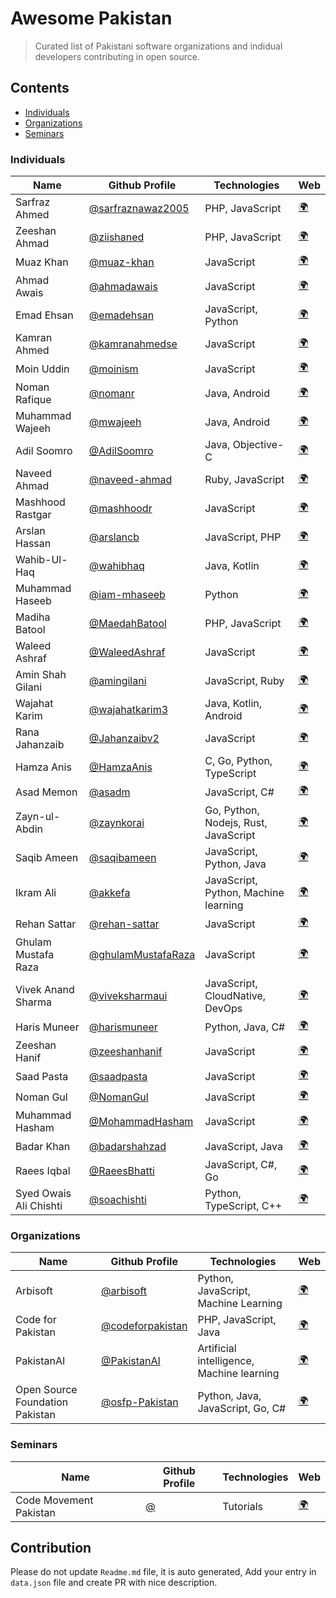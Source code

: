 # Awesome Pakistan
> Curated list of Pakistani software organizations and indidual developers contributing in open source.

## Contents
 - [Individuals](#Individuals)
 - [Organizations](#Organizations)
 - [Seminars](#Seminars)



<h3><a name="Individuals"></a>Individuals</h3>

| Name | Github Profile | Technologies | Web |
| --- | --- | --- | --- |
| Sarfraz Ahmed | [@sarfraznawaz2005](https://github.com/sarfraznawaz2005) | PHP, JavaScript |  [🌍](https://codeinphp.github.io) | 
| Zeeshan Ahmad | [@ziishaned](https://github.com/ziishaned) | PHP, JavaScript |  [🌍](https://twitter.com/ziishaned) | 
| Muaz Khan | [@muaz-khan](https://github.com/muaz-khan) | JavaScript |  [🌍](https://muazkhan.com) | 
| Ahmad Awais | [@ahmadawais](https://github.com/ahmadawais) | JavaScript |  [🌍](https://AhmadAwais.com) | 
| Emad Ehsan | [@emadehsan](https://github.com/emadehsan) | JavaScript, Python |  [🌍](https://traverous.com/@emad) | 
| Kamran Ahmed | [@kamranahmedse](https://github.com/kamranahmedse) | JavaScript |  [🌍](http://twitter.com/kamranahmedse) | 
| Moin Uddin | [@moinism](https://github.com/moinism) | JavaScript |  [🌍](https://moin.im) | 
| Noman Rafique | [@nomanr](https://github.com/nomanr) | Java, Android |  [🌍](https://medium.com/@nomanr) | 
| Muhammad Wajeeh | [@mwajeeh](https://github.com/mwajeeh) | Java, Android |  [🌍](https://stackoverflow.com/users/826606/m-wajeeh) | 
| Adil Soomro | [@AdilSoomro](https://github.com/AdilSoomro) | Java, Objective-C |  [🌍](http://booleanbites.com) | 
| Naveed Ahmad | [@naveed-ahmad](https://github.com/naveed-ahmad) | Ruby, JavaScript |  [🌍](https://github.com/naveed-ahmad) | 
| Mashhood Rastgar | [@mashhoodr](https://github.com/mashhoodr) | JavaScript |  [🌍](http://imars.info) | 
| Arslan Hassan | [@arslancb](https://github.com/arslancb) | JavaScript, PHP |  [🌍](http://clip-bucket.com/) | 
| Wahib-Ul-Haq | [@wahibhaq](https://github.com/wahibhaq) | Java, Kotlin |  [🌍](http://wahibhaq.com) | 
| Muhammad Haseeb | [@iam-mhaseeb](https://github.com/iam-mhaseeb) | Python |  [🌍](https://github.com/iam-mhaseeb) | 
| Madiha Batool | [@MaedahBatool](https://github.com/MaedahBatool) | PHP, JavaScript |  [🌍](https://maedahbatool.com) | 
| Waleed Ashraf | [@WaleedAshraf](https://github.com/WaleedAshraf) | JavaScript |  [🌍](https://waleedashraf.me) | 
| Amin Shah Gilani | [@amingilani](https://github.com/amingilani) | JavaScript, Ruby |  [🌍](http://amin.gilani.me) | 
| Wajahat Karim | [@wajahatkarim3](https://github.com/wajahatkarim3) | Java, Kotlin, Android |  [🌍](https://wajahatkarim.com) | 
| Rana Jahanzaib | [@Jahanzaibv2](https://github.com/Jahanzaibv2) | JavaScript |  [🌍](https://ranajahanzaib.com) | 
| Hamza Anis | [@HamzaAnis](https://github.com/HamzaAnis) | C, Go, Python, TypeScript |  [🌍](https://hamzaanis.github.io/) | 
| Asad Memon | [@asadm](https://github.com/asadm) | JavaScript, C# |  [🌍](https://asadmemon.com/) | 
| Zayn-ul-Abdin | [@zaynkorai](https://github.com/zaynkorai) | Go, Python, Nodejs, Rust, JavaScript |  [🌍](https://github.com/zaynkorai) | 
| Saqib Ameen | [@saqibameen](https://github.com/saqibameen) | JavaScript, Python, Java |  [🌍](https://saqibameen.com/) | 
| Ikram Ali | [@akkefa](https://github.com/akkefa) | JavaScript, Python, Machine learning |  [🌍](https://akkefa.com) | 
| Rehan Sattar | [@rehan-sattar](https://github.com/rehan-sattar) | JavaScript |  [🌍](https://medium.com/@rehansattar/) | 
| Ghulam Mustafa Raza | [@ghulamMustafaRaza](https://github.com/ghulamMustafaRaza) | JavaScript |  [🌍](https://github.com/ghulamMustafaRaza) | 
| Vivek Anand Sharma | [@viveksharmaui](https://github.com/viveksharmaui) | JavaScript, CloudNative, DevOps |  [🌍](https://viveksharmaui.github.io/portfolio/) | 
| Haris Muneer | [@harismuneer](https://github.com/harismuneer) | Python, Java, C# |  [🌍](https://www.linkedin.com/in/harismuneer) | 
| Zeeshan Hanif | [@zeeshanhanif](https://github.com/zeeshanhanif) | JavaScript |  [🌍](http://www.zeeshanhanif.info) | 
| Saad Pasta | [@saadpasta](https://github.com/saadpasta) | JavaScript |  [🌍](https://saadpasta.github.io/) | 
| Noman Gul | [@NomanGul](https://github.com/NomanGul) | JavaScript |  [🌍](https://dev.to/nomangul) | 
| Muhammad Hasham | [@MohammadHasham](https://github.com/MohammadHasham) | JavaScript |  [🌍](https://muhammadhasham.com) | 
| Badar Khan | [@badarshahzad](https://github.com/badarshahzad) | JavaScript, Java |  [🌍](https://twitter.com/badarshahzad54) | 
| Raees Iqbal | [@RaeesBhatti](https://github.com/RaeesBhatti) | JavaScript, C#, Go |  [🌍](https://raeesbhatti.com) | 
| Syed Owais Ali Chishti | [@soachishti](https://github.com/soachishti) | Python, TypeScript, C++ |  [🌍](https://soachishti.com) | 


<h3><a name="Organizations"></a>Organizations</h3>

| Name | Github Profile | Technologies | Web |
| --- | --- | --- | --- |
| Arbisoft | [@arbisoft](https://github.com/arbisoft) | Python, JavaScript, Machine Learning |  [🌍](https://arbisoft.com) | 
| Code for Pakistan | [@codeforpakistan](https://github.com/codeforpakistan) | PHP, JavaScript, Java |  [🌍](http://codeforpakistan.org) | 
| PakistanAI | [@PakistanAI](https://github.com/PakistanAI) | Artificial intelligence, Machine learning |  [🌍](https://github.com/PakistanAI) | 
| Open Source Foundation Pakistan | [@osfp-Pakistan](https://github.com/osfp-Pakistan) | Python, Java, JavaScript, Go, C# |  [🌍](https://osfp.org.pk) | 


<h3><a name="Seminars"></a>Seminars</h3>

| Name | Github Profile | Technologies | Web |
| --- | --- | --- | --- |
| Code Movement Pakistan | [@]() | Tutorials |  [🌍](https://codemovement.pk/) | 



## Contribution
Please do not update `Readme.md` file, it is auto generated, Add your entry in `data.json` file and create PR with nice description.